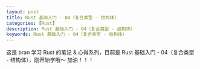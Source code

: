 ```yaml
---
layout: post
title: Rust 基础入门 - 04（复合类型 - 结构体）
categories: [Rust]
description: Rust 基础入门 - 04（复合类型 - 结构体）
keywords: Rust 基础入门 - 04（复合类型 - 结构体）
---
```


这是 bran 学习 Rust 的笔记 & 心得系列，目前是 Rust 基础入门 - 04（复合类型 - 结构体），刚开始学哦～ 加油！！！
